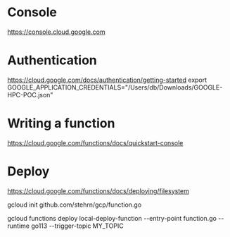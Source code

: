 

# Console
https://console.cloud.google.com

# Authentication
https://cloud.google.com/docs/authentication/getting-started
export GOOGLE_APPLICATION_CREDENTIALS="/Users/db/Downloads/GOOGLE-HPC-POC.json"

# Writing a function 
https://cloud.google.com/functions/docs/quickstart-console

#  Deploy
https://cloud.google.com/functions/docs/deploying/filesystem

gcloud init
github.com/stehrn/gcp/function.go

gcloud functions deploy local-deploy-function --entry-point function.go --runtime go113 --trigger-topic MY_TOPIC
